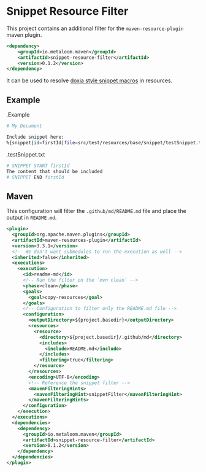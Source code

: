 # Snippet Resource Filter

This project contains an additional filter for the `maven-resource-plugin` maven plugin.

```xml
<dependency>
    <groupId>io.metaloom.maven</groupId>
    <artifactId>snippet-resource-filter</artifactId>
    <version>0.1.2</version>
</dependency>
```

It can be used to resolve [doxia style snippet macros](https://maven.apache.org/doxia/macros/index.html#snippet-macro) in resources.

## Example

.Example

```bash
# My Document

Include snippet here:
%{snippet|id=firstId|file=src/test/resources/base/snippet/testSnippet.txt}

```

.testSnippet.txt
```bash
# SNIPPET START firstId
The content that should be included
# SNIPPET END firstId
```

## Maven

This configuration will filter the `.github/md/README.md` file and place the output in `README.md`.

```xml
<plugin>
  <groupId>org.apache.maven.plugins</groupId>
  <artifactId>maven-resources-plugin</artifactId>
  <version>3.3.1</version>
  <!-- We don't want submodules to run the execution as well -->
  <inherited>false</inherited>
  <executions>
    <execution>
      <id>readme-md</id>
      <!-- Run the filter on the `mvn clean` -->
      <phase>clean</phase>
      <goals>
        <goal>copy-resources</goal>
      </goals>
      <!-- Configuration to filter only the README.md file -->
      <configuration>
        <outputDirectory>${project.basedir}</outputDirectory>
        <resources>
          <resource>
            <directory>${project.basedir}/.github/md</directory>
            <includes>
              <include>README.md</include>
            </includes>
            <filtering>true</filtering>
          </resource>
        </resources>
        <encoding>UTF-8</encoding>
        <!-- Reference the snippet filter -->
        <mavenFilteringHints>
          <mavenFilteringHint>snippetFilter</mavenFilteringHint>
        </mavenFilteringHints>
      </configuration>
    </execution>
  </executions>
  <dependencies>
    <dependency>
      <groupId>io.metaloom.maven</groupId>
      <artifactId>snippet-resource-filter</artifactId>
      <version>0.1.2</version>
    </dependency>
  </dependencies>
</plugin>
```
